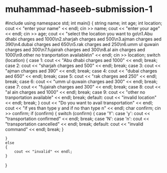 # muhammad-haseeb-submission-1
#include<iostream>
using namespace std;
int main()
{
	string name;
	int age;
	int location;
	cout << "enter your name" << endl;
	cin >> name;
	cout << "enter your age" << endl;
	cin >> age;
	cout << "select the location you want to go\n1.Abu dhabi charges aed 1000\n2.sharjah charges aed 500\n3.ajman charges aed 390\n4.dubai charges aed 650\n5.rak charges aed 250\n6.umm ul quwain charges aed 300\n7.fujairah charges aed 300\n8.al ain charges aed 1000\n9.other no tranportation available\n" << endl;
	cin >> location;
	switch (location)
	{
	case 1:
		cout << "Abu dhabi charges aed 1000" << endl;
		break;
	case 2:
		cout << "sharjah charges aed 500" << endl;
		break;
	case 3:
		cout << "ajman charges aed 390" << endl;
		break;
	case 4:
		cout << "dubai charges aed 650" << endl;
		break;
	case 5:
		cout << "rak charges aed 250" << endl;
		break;
	case 6:
		cout << "umm ul quwain charges aed 300" << endl;
		break;
	case 7:
		cout << "fujairah charges aed 300" << endl;
		break;
	case 8:
		cout << "al ain charges aed 1000" << endl;
		break;
	case 9:
		cout << "other no tranportation available" << endl;
		break;
	default:
		cout << "invalid location" << endl;
		break;
	}
	cout << "Do you want to avail transportation" << endl;
	cout << "if yes than type y and if no than type n" << endl;
	char confirm;
	cin >> confirm;
	if (confirm)
	{
		switch (confirm)
		{
		case 'Y':
		case 'y':
			cout << "transportation confirmed" << endl;
			break;
		case 'N':
		case 'n':
			cout << "transportation cancelled" << endl;
			break;
		default:
			cout << "invalid command" << endl;
			break;
		}

	}
	else
	{
		cout << "invalid" << endl;
	}
}
